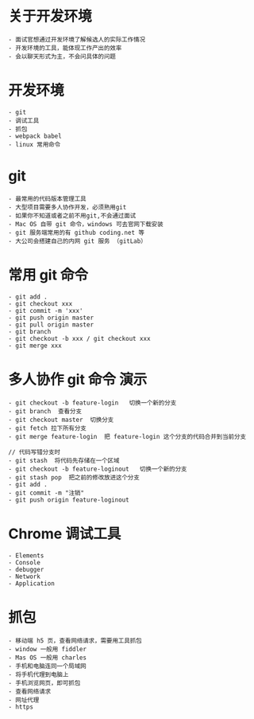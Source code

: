 # 关于开发环境
    - 面试官想通过开发环境了解候选人的实际工作情况
    - 开发环境的工具，能体现工作产出的效率
    - 会以聊天形式为主，不会问具体的问题

# 开发环境
    - git
    - 调试工具
    - 抓包
    - webpack babel
    - linux 常用命令

# git
    - 最常用的代码版本管理工具
    - 大型项目需要多人协作开发，必须熟用git
    - 如果你不知道或者之前不用git,不会通过面试
    - Mac OS 自带 git 命令，windows 可去官网下载安装
    - git 服务端常用的有 github coding.net 等
    - 大公司会搭建自己的内网 git 服务 （gitLab）

# 常用 git 命令
    - git add .
    - git checkout xxx
    - git commit -m 'xxx'
    - git push origin master
    - git pull origin master
    - git branch
    - git checkout -b xxx / git checkout xxx
    - git merge xxx

# 多人协作 git 命令 演示
    - git checkout -b feature-login   切换一个新的分支
    - git branch  查看分支
    - git checkout master  切换分支
    - git fetch 拉下所有分支
    - git merge feature-login  把 feature-login 这个分支的代码合并到当前分支

    // 代码写错分支时
    - git stash  将代码先存储在一个区域
    - git checkout -b feature-loginout   切换一个新的分支
    - git stash pop  把之前的修改放进这个分支
    - git add .
    - git commit -m "注销"
    - git push origin feature-loginout

# Chrome 调试工具
    - Elements
    - Console
    - debugger
    - Network
    - Application

# 抓包
    - 移动端 h5 页，查看网络请求，需要用工具抓包
    - window 一般用 fiddler
    - Mas OS 一般用 charles
    - 手机和电脑连同一个局域网
    - 将手机代理到电脑上
    - 手机浏览网页，即可抓包
    - 查看网络请求
    - 网址代理
    - https
